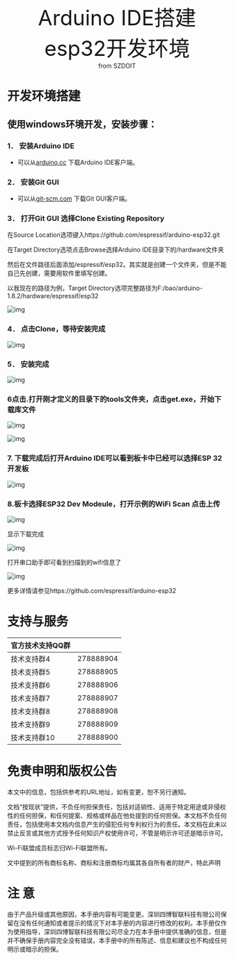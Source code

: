 <center> <font size=10> Arduino IDE搭建esp32开发环境 </font></center>

<center> from SZDOIT </center>

# 开发环境搭建

## 使用windows环境开发，安装步骤：

### 1． 安装Arduino IDE 

- 可以从[arduino.cc](https://www.arduino.cc/en/Main/Software) 下载Arduino IDE客户端。

### 2． 安装Git GUI

- 可以从[git-scm.com](https://git-scm.com/download/win) 下载Git GUI客户端。

### 3． 打开Git GUI 选择Clone Existing Repository

在Source Location选项键入https://github.com/espressif/arduino-esp32.git

在Target Directory选项点击Browse选择Arduino IDE目录下的/hardware文件夹

然后在文件路径后面添加/espressif/esp32。其实就是创建一个文件夹，但是不能自己先创建，需要用软件里填写创建。

以我现在的路径为例，Target Directory选项完整路径为F:/bao/arduino-1.8.2/hardware/espressif/esp32

![img](https://github.com/SmartArduino/zhdocs/raw/master/zhESPSeries/ESP32/ArduinoEnvironment/wps1.jpg) 

### 4． 点击Clone，等待安装完成

![img](https://github.com/SmartArduino/zhdocs/raw/master/zhESPSeries/ESP32/ArduinoEnvironment/wps2.jpg) 

### 5． 安装完成

![img](https://github.com/SmartArduino/zhdocs/raw/master/zhESPSeries/ESP32/ArduinoEnvironment/wps3.jpg) 

### 6点击.打开刚才定义的目录下的tools文件夹，点击get.exe，开始下载库文件

![img](https://github.com/SmartArduino/zhdocs/raw/master/zhESPSeries/ESP32/ArduinoEnvironment/wps4.jpg) 

![img](https://github.com/SmartArduino/zhdocs/raw/master/zhESPSeries/ESP32/ArduinoEnvironment/wps5.jpg) 

### 7. 下载完成后打开Arduino IDE可以看到板卡中已经可以选择ESP 32开发板

![img](https://github.com/SmartArduino/zhdocs/raw/master/zhESPSeries/ESP32/ArduinoEnvironment/wps6.jpg) 

### 8.板卡选择ESP32 Dev Modeule，打开示例的WiFi Scan 点击上传

![img](https://github.com/SmartArduino/zhdocs/raw/master/zhESPSeries/ESP32/ArduinoEnvironment/wps7.jpg) 

显示下载完成

![img](https://github.com/SmartArduino/zhdocs/raw/master/zhESPSeries/ESP32/ArduinoEnvironment/wps8.jpg) 

打开串口助手即可看到扫描到的wifi信息了

![img](https://github.com/SmartArduino/zhdocs/raw/master/zhESPSeries/ESP32/ArduinoEnvironment/wps9.jpg)

更多详情请参见https://github.com/espressif/arduino-esp32

# 支持与服务

| 官方技术支持QQ群 |           |
| :--------------- | --------- |
| 技术支持群4      | 278888904 |
| 技术支持群5      | 278888905 |
| 技术支持群6      | 278888906 |
| 技术支持群7      | 278888907 |
| 技术支持群8      | 278888908 |
| 技术支持群9      | 278888909 |
| 技术支持群10     | 278888900 |

# 免责申明和版权公告

本文中的信息，包括供参考的URL地址，如有变更，恕不另行通知。 

文档“按现状”提供，不负任何担保责任，包括对适销性、适用于特定用途或非侵权性的任何担保，和任何提案、规格或样品在他处提到的任何担保。本文档不负任何责任，包括使用本文档内信息产生的侵犯任何专利权行为的责任。本文档在此未以禁止反言或其他方式授予任何知识产权使用许可，不管是明示许可还是暗示许可。 

Wi-Fi联盟成员标志归Wi-Fi联盟所有。

文中提到的所有商标名称、商标和注册商标均属其各自所有者的财产，特此声明 

# 注 意

由于产品升级或其他原因，本手册内容有可能变更。深圳四博智联科技有限公司保留在没有任何通知或者提示的情况下对本手册的内容进行修改的权利。本手册仅作为使用指导，深圳四博智联科技有限公司尽全力在本手册中提供准确的信息，但是并不确保手册内容完全没有错误，本手册中的所有陈述、信息和建议也不构成任何明示或暗示的担保。



